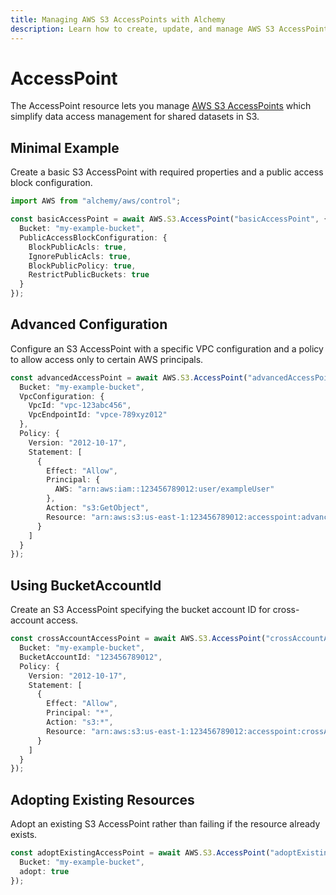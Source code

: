 ```yaml
---
title: Managing AWS S3 AccessPoints with Alchemy
description: Learn how to create, update, and manage AWS S3 AccessPoints using Alchemy Cloud Control.
---
```


# AccessPoint

The AccessPoint resource lets you manage [AWS S3 AccessPoints](https://docs.aws.amazon.com/s3/latest/userguide/) which simplify data access management for shared datasets in S3.

## Minimal Example

Create a basic S3 AccessPoint with required properties and a public access block configuration.

```ts
import AWS from "alchemy/aws/control";

const basicAccessPoint = await AWS.S3.AccessPoint("basicAccessPoint", {
  Bucket: "my-example-bucket",
  PublicAccessBlockConfiguration: {
    BlockPublicAcls: true,
    IgnorePublicAcls: true,
    BlockPublicPolicy: true,
    RestrictPublicBuckets: true
  }
});
```

## Advanced Configuration

Configure an S3 AccessPoint with a specific VPC configuration and a policy to allow access only to certain AWS principals.

```ts
const advancedAccessPoint = await AWS.S3.AccessPoint("advancedAccessPoint", {
  Bucket: "my-example-bucket",
  VpcConfiguration: {
    VpcId: "vpc-123abc456",
    VpcEndpointId: "vpce-789xyz012"
  },
  Policy: {
    Version: "2012-10-17",
    Statement: [
      {
        Effect: "Allow",
        Principal: {
          AWS: "arn:aws:iam::123456789012:user/exampleUser"
        },
        Action: "s3:GetObject",
        Resource: "arn:aws:s3:us-east-1:123456789012:accesspoint:advancedAccessPoint/object/*"
      }
    ]
  }
});
```

## Using BucketAccountId

Create an S3 AccessPoint specifying the bucket account ID for cross-account access.

```ts
const crossAccountAccessPoint = await AWS.S3.AccessPoint("crossAccountAccessPoint", {
  Bucket: "my-example-bucket",
  BucketAccountId: "123456789012",
  Policy: {
    Version: "2012-10-17",
    Statement: [
      {
        Effect: "Allow",
        Principal: "*",
        Action: "s3:*",
        Resource: "arn:aws:s3:us-east-1:123456789012:accesspoint:crossAccountAccessPoint"
      }
    ]
  }
});
```

## Adopting Existing Resources

Adopt an existing S3 AccessPoint rather than failing if the resource already exists.

```ts
const adoptExistingAccessPoint = await AWS.S3.AccessPoint("adoptExistingAccessPoint", {
  Bucket: "my-example-bucket",
  adopt: true
});
```